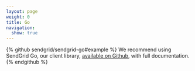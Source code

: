 ```yaml
---
layout: page
weight: 0
title: Go
navigation:
  show: true
---
```


{% github sendgrid/sendgrid-go#example %}
We recommend using SendGrid Go, our client library, <a href="https://github.com/sendgrid/sendgrid-go">available on Github</a>, with full documentation.
{% endgithub %}